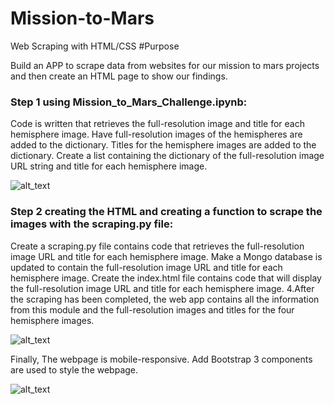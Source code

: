 # Mission-to-Mars
Web Scraping with HTML/CSS
#Purpose

Build an APP to scrape data from websites for our mission to mars projects and then create an HTML page to show our findings.

### Step 1 using Mission_to_Mars_Challenge.ipynb:
Code is written that retrieves the full-resolution image and title for each hemisphere image.
Have full-resolution images of the hemispheres are added to the dictionary.
Titles for the hemisphere images are added to the dictionary.
Create a list containing the dictionary of the full-resolution image URL string and title for each hemisphere image.

![alt_text]("https://github.com/RGK73/Mission-to-Mars/blob/main/Images/urls.png")

### Step 2 creating the HTML and creating a function to scrape the images with the scraping.py file:
Create a scraping.py file contains code that retrieves the full-resolution image URL and title for each hemisphere image.
Make a Mongo database is updated to contain the full-resolution image URL and title for each hemisphere image.
Create the index.html file contains code that will display the full-resolution image URL and title for each hemisphere image. 4.After the scraping has been completed, the web app contains all the information from this module and the full-resolution images and titles for the four hemisphere images.

![alt_text]("")

Finally, The webpage is mobile-responsive. Add Bootstrap 3 components are used to style the webpage.

![alt_text]("")
